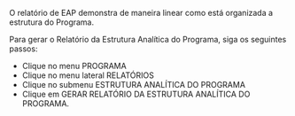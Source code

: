 ﻿O relatório de EAP demonstra de maneira linear como está organizada a estrutura do Programa.

Para gerar o Relatório da Estrutura Analítica do Programa, siga os seguintes passos:

* Clique no menu PROGRAMA
* Clique no menu lateral RELATÓRIOS
* Clique no submenu ESTRUTURA ANALÍTICA DO PROGRAMA
* Clique em GERAR RELATÓRIO DA ESTRUTURA ANALÍTICA DO PROGRAMA.